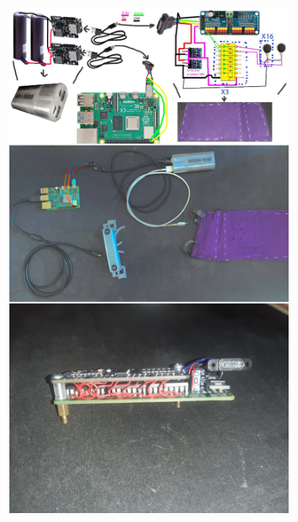 ![alt text](https://github.com/DeDUnitY/work_skin_vision/blob/main/circuit1.jpg?raw=true)
![alt text](https://github.com/DeDUnitY/work_skin_vision/blob/main/photo.jpg?raw=true)
![alt text](https://github.com/DeDUnitY/work_skin_vision/blob/main/photo2.jpg?raw=true)
